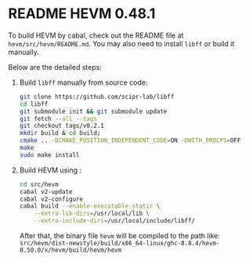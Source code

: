 # README HEVM 0.48.1

To build HEVM by cabal, check out the README file at `hevm/src/hevm/README.md`.
You may also need to install `libff` or build it manually.

Below are the detailed steps:

1. Build `libff` manually from source code:

   ```sh
   git clone https://github.com/scipr-lab/libff
   cd libff
   git submodule init && git submodule update
   git fetch --all --tags
   git checkout tags/v0.2.1
   mkdir build & cd build;
   cmake .. -DCMAKE_POSITION_INDEPENDENT_CODE=ON -DWITH_PROCPS=OFF
   make
   sudo make install
   ```

2. Build HEVM using :

   ```sh
   cd src/hevm
   cabal v2-update
   cabal v2-configure
   cabal build --enable-executable-static \
       --extra-lib-dirs=/usr/local/lib \
       --extra-include-dirs=/usr/local/include/libff/
   ```

   After that, the binary file `hevm` will be compiled to the path like:
   `src/hevm/dist-newstyle/build/x86_64-linux/ghc-8.8.4/hevm-0.50.0/x/hevm/build/hevm/hevm`
